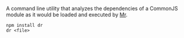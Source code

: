 
A command line utility that analyzes the dependencies of a CommonJS
module as it would be loaded and executed by [Mr][].

[Mr]: https://github.com/montagejs/mr

```
npm install dr
dr <file>
```

